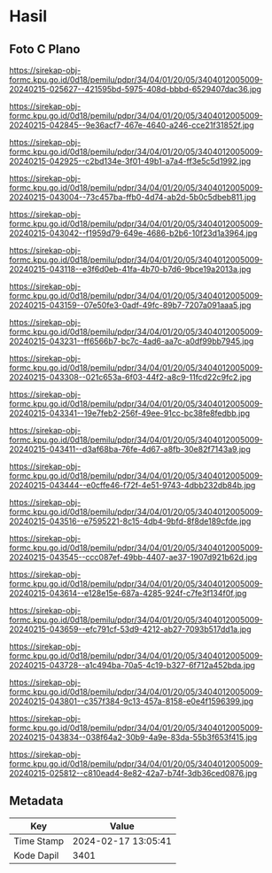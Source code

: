 # Hasil

## Foto C Plano

https://sirekap-obj-formc.kpu.go.id/0d18/pemilu/pdpr/34/04/01/20/05/3404012005009-20240215-025627--421595bd-5975-408d-bbbd-6529407dac36.jpg

https://sirekap-obj-formc.kpu.go.id/0d18/pemilu/pdpr/34/04/01/20/05/3404012005009-20240215-042845--9e36acf7-467e-4640-a246-cce21f31852f.jpg

https://sirekap-obj-formc.kpu.go.id/0d18/pemilu/pdpr/34/04/01/20/05/3404012005009-20240215-042925--c2bd134e-3f01-49b1-a7a4-ff3e5c5d1992.jpg

https://sirekap-obj-formc.kpu.go.id/0d18/pemilu/pdpr/34/04/01/20/05/3404012005009-20240215-043004--73c457ba-ffb0-4d74-ab2d-5b0c5dbeb811.jpg

https://sirekap-obj-formc.kpu.go.id/0d18/pemilu/pdpr/34/04/01/20/05/3404012005009-20240215-043042--f1959d79-649e-4686-b2b6-10f23d1a3964.jpg

https://sirekap-obj-formc.kpu.go.id/0d18/pemilu/pdpr/34/04/01/20/05/3404012005009-20240215-043118--e3f6d0eb-41fa-4b70-b7d6-9bce19a2013a.jpg

https://sirekap-obj-formc.kpu.go.id/0d18/pemilu/pdpr/34/04/01/20/05/3404012005009-20240215-043159--07e50fe3-0adf-49fc-89b7-7207a091aaa5.jpg

https://sirekap-obj-formc.kpu.go.id/0d18/pemilu/pdpr/34/04/01/20/05/3404012005009-20240215-043231--ff6566b7-bc7c-4ad6-aa7c-a0df99bb7945.jpg

https://sirekap-obj-formc.kpu.go.id/0d18/pemilu/pdpr/34/04/01/20/05/3404012005009-20240215-043308--021c653a-6f03-44f2-a8c9-11fcd22c9fc2.jpg

https://sirekap-obj-formc.kpu.go.id/0d18/pemilu/pdpr/34/04/01/20/05/3404012005009-20240215-043341--19e7feb2-256f-49ee-91cc-bc38fe8fedbb.jpg

https://sirekap-obj-formc.kpu.go.id/0d18/pemilu/pdpr/34/04/01/20/05/3404012005009-20240215-043411--d3af68ba-76fe-4d67-a8fb-30e82f7143a9.jpg

https://sirekap-obj-formc.kpu.go.id/0d18/pemilu/pdpr/34/04/01/20/05/3404012005009-20240215-043444--e0cffe46-f72f-4e51-9743-4dbb232db84b.jpg

https://sirekap-obj-formc.kpu.go.id/0d18/pemilu/pdpr/34/04/01/20/05/3404012005009-20240215-043516--e7595221-8c15-4db4-9bfd-8f8de189cfde.jpg

https://sirekap-obj-formc.kpu.go.id/0d18/pemilu/pdpr/34/04/01/20/05/3404012005009-20240215-043545--ccc087ef-49bb-4407-ae37-1907d921b62d.jpg

https://sirekap-obj-formc.kpu.go.id/0d18/pemilu/pdpr/34/04/01/20/05/3404012005009-20240215-043614--e128e15e-687a-4285-924f-c7fe3f134f0f.jpg

https://sirekap-obj-formc.kpu.go.id/0d18/pemilu/pdpr/34/04/01/20/05/3404012005009-20240215-043659--efc791cf-53d9-4212-ab27-7093b517dd1a.jpg

https://sirekap-obj-formc.kpu.go.id/0d18/pemilu/pdpr/34/04/01/20/05/3404012005009-20240215-043728--a1c494ba-70a5-4c19-b327-6f712a452bda.jpg

https://sirekap-obj-formc.kpu.go.id/0d18/pemilu/pdpr/34/04/01/20/05/3404012005009-20240215-043801--c357f384-9c13-457a-8158-e0e4f1596399.jpg

https://sirekap-obj-formc.kpu.go.id/0d18/pemilu/pdpr/34/04/01/20/05/3404012005009-20240215-043834--038f64a2-30b9-4a9e-83da-55b3f653f415.jpg

https://sirekap-obj-formc.kpu.go.id/0d18/pemilu/pdpr/34/04/01/20/05/3404012005009-20240215-025812--c810ead4-8e82-42a7-b74f-3db36ced0876.jpg


## Metadata

| Key        | Value               |
| ---------- | ------------------- |
| Time Stamp | 2024-02-17 13:05:41 |
| Kode Dapil | 3401                |



